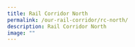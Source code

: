 ```yaml
---
title: Rail Corridor North
permalink: /our-rail-corridor/rc-north/
description: Rail Corridor North
image: ""
---
```

